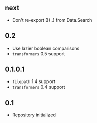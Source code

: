 next
----
* Don't re-export B(..) from Data.Search

0.2
---
* Use lazier boolean comparisons
* `transformers` 0.5 support

0.1.0.1
-------
* `filepath` 1.4 support
* `transformers` 0.4 support

0.1
---
* Repository initialized
